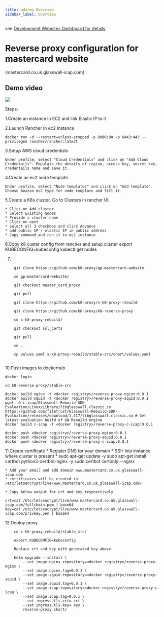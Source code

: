 ```yaml
---
title: adarma Overview
sidebar_label: Overview
---
```


see [Development Websites Dashboard for details](../../dashboards/websites/development.md)

# Reverse proxy configuration for mastercard website

(mastercard.co.uk.glasswall-icap.com)

## Demo video
[![](http://img.youtube.com/vi/jKVaHXvNlJQ/0.jpg)](http://www.youtube.com/watch?v=jKVaHXvNlJQ "Mastercard")


Steps:

1.Create an instance in EC2 and link Elastic IP to it

2.Launch Rancher in ec2 instance

    docker run -d --restart=unless-stopped -p 8080:80 -p 8443:443 --privileged rancher/rancher:latest

3.Setup AWS cloud credentials
    
    Under profile, select "Cloud Credentials" and click on "Add Cloud Credentails". Populate the details of region, access key, secret key, credentails name and save it.
    
4.Create an ec2 node template.

    Under profile, select "Node templates" and click on "Add template". Choose Amazon ec2 type for node template and fill it.
    
5.Create a K8s cluster.
    Go to Clusters in rancher UI.

    * Click on Add cluster. 
    * Select Existing nodes
    * Provide a cluster name
    * Click on next
    * Select all 3 checkbox and click Advance
    * add public IP / elastic IP in public address 
    * Copy command and run it in ec2 instance
    
6.Copy k8 custer config from rancher and setup cluster
    export KUBECONFIG=kubeconfig
    kubectl get nodes

7.
```
    git clone https://github.com/k8-proxy/gp-mastercard-website
    
    cd gp-mastercard-website/
    
    git checkout master_card_proxy 
    
    git pull
    
    git clone https://github.com/k8-proxy/s-k8-proxy-rebuild
    
    git clone https://github.com/k8-proxy/k8-reverse-proxy
    
    cd s-k8-proxy-rebuild/
    
    git checkout ssl_certs
    
    git pull
    
    cd ..
  
    cp values.yaml s-k8-proxy-rebuild/stable-src/chart/values.yaml 
    
``` 
     
10.Push images to dockerhub

    docker login

    cd k8-reverse-proxy/stable-src

    docker build nginx -t <docker registry>/reverse-proxy-nginx:0.0.1
    docker build squid -t <docker registry>/reverse-proxy-squid:0.0.1
    wget -O c-icap/Glasswall-Rebuild-SDK-Evaluation/Linux/Library/libglasswall.classic.so https://github.com/filetrust/Glasswall-Rebuild-SDK-Evaluation/releases/download/1.117/libglasswall.classic.so # Get latest evaluation build of GW Rebuild engine
    docker build c-icap -t <docker registry>/reverse-proxy-c-icap:0.0.1
    
    docker push <docker registry>/reverse-proxy-nginx:0.0.1
    docker push <docker registry>/reverse-proxy-squid:0.0.1 
    docker push <docker registry>/reverse-proxy-c-icap:0.0.1
    
11.Create certificate
    * Register DNS for your domain
    * SSH into instance where cluster is present
    * sudo apt-get update -y
      sudo apt-get install certbot python3-certbot-nginx -y
      sudo certbot certonly --nginx
      
    * Add your email and add domain www.mastercard.co.uk.glasswall-icap.com 
    * certificates will be created in /etc/letsencrypt/live/www.mastercard.co.uk.glasswall-icap.com/
    
    * Copy below output for crt and key respnectively
    
    crt=cat /etc/letsencrypt/live/www.mastercard.co.uk.glasswall-icap.com/fullchain.pem | base64
    key=cat /etc/letsencrypt/live/www.mastercard.co.uk.glasswall-icap.com/privkey.pem | base64
    
12.Deploy proxy
```
    cd s-k8-proxy-rebuild/stable_src/
    
    export KUBECONFIG=kubeconfig
    
    Replace crt and key with generated key above
    
    helm upgrade --install \
        --set image.nginx.repository=<docker registry>/reverse-proxy-nginx \
        --set image.nginx.tag=0.0.1 \
        --set image.squid.repository=<docker registry>/reverse-proxy-squid \
        --set image.squid.tag=0.0.1 \
        --set image.icap.repository=<docker registry>/reverse-proxy-c-icap \
        --set image.icap.tag=0.0.1 \
        --set ingress.tls.crt= crt \
        --set ingress.tls.key= key \
        reverse-proxy chart/

 ```   


